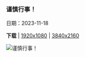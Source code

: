 ### 谨慎行事！

日期：2023-11-18

**下载**  |  [1920x1080](https://cn.bing.com/th?id=OHR.FrozenBog_ZH-CN0712859386_1920x1080.jpg)  |  [3840x2160](https://cn.bing.com/th?id=OHR.FrozenBog_ZH-CN0712859386_UHD.jpg)

![谨慎行事！](https://cn.bing.com/th?id=OHR.FrozenBog_ZH-CN0712859386_1920x1080.jpg "Alam-Pedja自然保护区，爱沙尼亚 (© Sven Zacek/Minden Pictures)")

